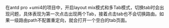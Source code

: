 在antd pro +umi4的项目中，开启layout mix模式和多Tab模式，切换tab时会出现问题，具体表现为第一次点击出现两个Tab，接着点击tab也不会切换路由。如果一级路由path不配置重定向，就会打开一个空白的tab页面。
